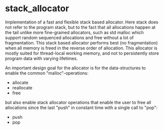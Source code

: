 # stack_allocator
Implementation of a fast and flexible stack based allocator. Here stack does not refer to the program stack, but to the fact that all allocations happen at the tail unlike more fine-grained allocators, such as std malloc which support random sequenced allocations and free without a lot of fragmentation. This stack based allocator performs best (no fragmentation) when all memory is freed in the reverse order of allocation. This allocator is mostly suited for thread-local working memory, and not to persistently store program data with varying lifetimes.

An important design goal for the allocator is for the data-structures to enable the common "malloc"-operations:
<ul>
  <li>allocate</li>
  <li>reallocate</li>
  <li>free</li>
</ul>

but also enable stack allocator operations that enable the user to free all allocations since the last "push" in constant time with a single call to "pop":
<ul>
  <li>push</li>
  <li>pop</li>
</ul>
